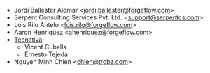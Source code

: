 - Jordi Ballester Alomar \<<jordi.ballester@forgeflow.com>\>
- Serpent Consulting Services Pvt. Ltd. \<<support@serpentcs.com>\>
- Lois Rilo Antelo \<<lois.rilo@forgeflow.com>\>
- Aaron Henriquez \<<ahenriquez@forgeflow.com>\>
- [Tecnativa](https://www.tecnativa.com):
  - Vicent Cubells
  - Ernesto Tejeda
- Nguyen Minh Chien \<<chien@trobz.com>\>
